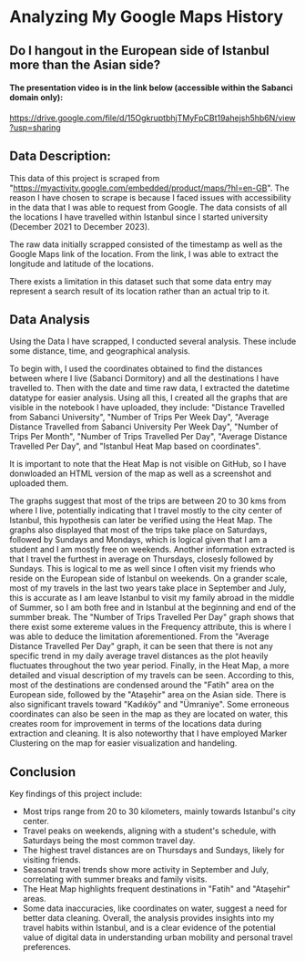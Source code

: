 # Analyzing My Google Maps History
## Do I hangout in the European side of Istanbul more than the Asian side?

#### The presentation video is in the link below (accessible within the Sabanci domain only):
https://drive.google.com/file/d/15OgkruptbhjTMyFpCBt19ahejsh5hb6N/view?usp=sharing

## Data Description:
This data of this project is scraped from "https://myactivity.google.com/embedded/product/maps/?hl=en-GB". The reason I have chosen to scrape is because I faced issues with accessibility in the data that I was able to request from Google. The data consists of all the locations I have travelled within Istanbul since I started university (December 2021 to December 2023).

The raw data initially scrapped consisted of the timestamp as well as the Google Maps link of the location. From the link, I was able to extract the longitude and latitude of the locations.

There exists a limitation in this dataset such that some data entry may represent a search result of its location rather than an actual trip to it.


## Data Analysis
Using the Data I have scrapped, I conducted several analysis. These include some distance, time, and geographical analysis.

To begin with, I used the coordinates obtained to find the distances between where I live (Sabanci Dormitory) and all the destinations I have travelled to. Then with the date and time raw data, I extracted the datetime datatype for easier analysis. Using all this, I created all the graphs that are visible in the notebook I have uploaded, they include: "Distance Travelled from Sabanci University", "Number of Trips Per Week Day", "Average Distance Travelled from Sabanci University Per Week Day", "Number of Trips Per Month", "Number of Trips Travelled Per Day", "Average Distance Travelled Per Day", and "Istanbul Heat Map based on coordinates".

It is important to note that the Heat Map is not visible on GitHub, so I have donwloaded an HTML version of the map as well as a screenshot and uploaded them.

The graphs suggest that most of the trips are between 20 to 30 kms from where I live, potentially indicating that I travel mostly to the city center of Istanbul, this hypothesis can later be verified using the Heat Map. The graphs also displayed that most of the trips take place on Saturdays, followed by Sundays and Mondays, which is logical given that I am a student and I am mostly free on weekends. Another information extracted is that I travel the furthest in average on Thursdays, closesly followed by Sundays. This is logical to me as well since I often visit my friends who reside on the European side of Istanbul on weekends. On a grander scale, most of my travels in the last two years take place in September and July, this is accurate as I am leave Istanbul to visit my family abroad in the middle of Summer, so I am both free and in Istanbul at the beginning and end of the summber break. The "Number of Trips Travelled Per Day" graph shows that there exist some extereme values in the Frequency attribute, this is where I was able to deduce the limitation aforementioned. From the "Average Distance Travelled Per Day" graph, it can be seen that there is not any specific trend in my daily average travel distances as the plot heavily fluctuates throughout the two year period. Finally, in the Heat Map, a more detailed and visual description of my travels can be seen. According to this, most of the destinations are condensed around the "Fatih" area on the European side, followed by the "Ataşehir" area on the Asian side. There is also significant travels toward "Kadıköy" and "Ümraniye". Some erroneous coordinates can also be seen in the map as they are located on water, this creates room for improvement in terms of the locations data during extraction and cleaning. It is also noteworthy that I have employed Marker Clustering on the map for easier visualization and handeling.

## Conclusion
Key findings of this project include:
- Most trips range from 20 to 30 kilometers, mainly towards Istanbul's city center.
- Travel peaks on weekends, aligning with a student's schedule, with Saturdays being the most common travel day.
- The highest travel distances are on Thursdays and Sundays, likely for visiting friends.
- Seasonal travel trends show more activity in September and July, correlating with summer breaks and family visits.
- The Heat Map highlights frequent destinations in "Fatih" and "Ataşehir" areas.
- Some data inaccuracies, like coordinates on water, suggest a need for better data cleaning.
Overall, the analysis provides insights into my travel habits within Istanbul, and is a clear evidence of the potential value of digital data in understanding urban mobility and personal travel preferences.
